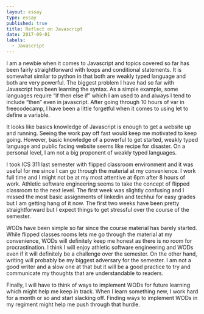 ```yaml
---
layout: essay
type: essay
published: true
title: Reflect on Javascript
date: 2017-09-01
labels:
  - Javascript
---
```


I am a newbie when it comes to Javascript and topics covered so far has been fairly straightforward with loops and conditional statements. It is somewhat similar to python in that both are weakly typed language and both are very powerful. The biggest problem I have had so far with Javascript has been learning the syntax. As a simple example, some languages require “if then else if” which I am used to and always I tend to include “then” even in javascript. After going through 10 hours of var in freecodecamp, I have been a little forgetful when it comes to using let to define a variable. 

It looks like basics knowledge of Javascript is enough to get a website up and running. Seeing the work pay off fast would keep me motivated to keep going. However, basic knowledge of a powerful to get started, weakly typed language and public facing website seems like recipe for disaster. On a personal level, I am not a big proponent of weakly typed languages.

I took ICS 311 last semester with flipped classroom environment and it was useful for me since I can go through the material at my convenience. I work full time and I might not be at my most attentive at 6pm after 8 hours of work.  Athletic software engineering seems to take the concept of flipped classroom to the next level. The first week was slightly confusing and I missed the most basic assignments of linkedin and techhui for easy grades but I am getting hang of it now. The first two weeks have been pretty straightforward but I expect things to get stressful over the course of the semester.

WODs have been simple so far since the course material has barely started. While flipped classes rooms lets me go through the material at my convenience, WODs will definitely keep me honest as there is no room for procrastination. I think I will enjoy athletic software engineering and WODs even if it will definitely be a challenge over the semester. On the other hand, writing will probably be my biggest adversary for the semester. I am not a good writer and a slow one at that but it will be a good practice to try and communicate my thoughts that are understandable to readers.

Finally, I will have to think of ways to implement WODs for future learning which might help me keep in track. When I learn something new, I work hard for a month or so and start slacking off. Finding ways to implement WODs in my regiment might help me push through that hurdle.

